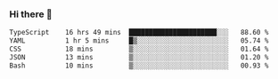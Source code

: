 ### Hi there 🌱
<!--START_SECTION:waka-->

```txt
TypeScript    16 hrs 49 mins  ██████████████████████░░░   88.60 %
YAML          1 hr 5 mins     █▒░░░░░░░░░░░░░░░░░░░░░░░   05.74 %
CSS           18 mins         ▒░░░░░░░░░░░░░░░░░░░░░░░░   01.64 %
JSON          13 mins         ▒░░░░░░░░░░░░░░░░░░░░░░░░   01.20 %
Bash          10 mins         ▒░░░░░░░░░░░░░░░░░░░░░░░░   00.93 %
```

<!--END_SECTION:waka-->
<!--
**Dieg0raf/Dieg0raf** is a ✨ _special_ ✨ repository because its `README.md` (this file) appears on your GitHub profile.

Here are some ideas to get you started:

- 🔭 I’m currently working on ...
- 🌱 I’m currently learning ...
- 👯 I’m looking to collaborate on ...
- 🤔 I’m looking for help with ...
- 💬 Ask me about ...
- 📫 How to reach me: ...
- 😄 Pronouns: ...
- ⚡ Fun fact: ...
-->
